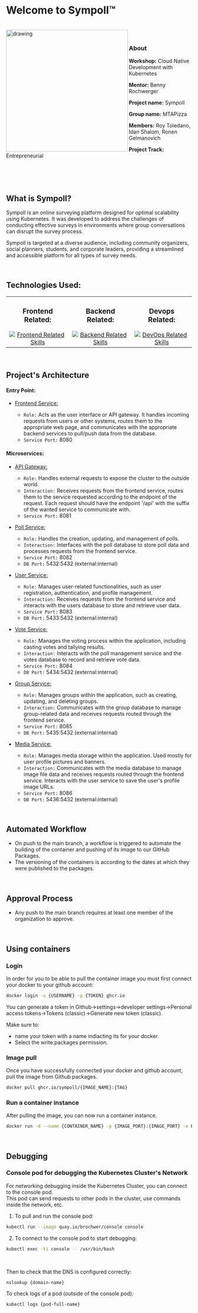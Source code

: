 # Welcome to Sympoll™   
<br />   
   
<img src="https://github.com/user-attachments/assets/21ac4b41-d12e-43b7-80dd-0c7ae80326de" alt="drawing" width="330" align="left" />   
<br />    

### About
**Workshop:** Cloud Native Development with Kubernetes

**Mentor:** Benny Rochwerger

**Project name:** Sympoll

**Group name:** MTAPizza

**Members:** Roy Toledano, Idan Shalom, Ronen Gelmanovich

**Project Track:** Entrepreneurial
   
<br />   

<br />   

<br />   


## What is Sympoll?
Sympoll is an online surveying platform designed for optimal scalability using Kubernetes. It was developed to address the challenges of conducting effective surveys in environments where group conversations can disrupt the survey process.

Sympoll is targeted at a diverse audience, including community organizers, social planners, students, and corporate leaders, providing a streamlined and accessible platform for all types of survey needs.​

<br />    

## Technologies Used:   
<table align="center">
  <tr>
    <td align="center">
      <h3>Frontend Related:</h3>
      <a href="https://github.com/sympoll">
        <img src="https://skillicons.dev/icons?i=react,vite,typescript,css,html&perline=16&theme=light" alt="Frontend Related Skills" />
      </a>
       <br /> 
    </td>
    <td align="center">
      <h3>Backend Related:</h3>
      <a href="https://github.com/Idan-sh">
        <img src="https://skillicons.dev/icons?i=java,spring,maven,postgresql&perline=16&theme=light" alt="Backend Related Skills" />
      </a>
    </td>
    <td align="center">
      <h3>Devops Related:</h3>
      <a href="https://github.com/Idan-sh">
        <img src="https://skillicons.dev/icons?i=kubernetes,git,github,githubactions&perline=16&theme=light" alt="DevOps Related Skills" />
      </a>
    </td>
  </tr>
</table>
<br />   

## Project's Architecture
#### Entry Point:
*   [Frontend Service:](https://github.com/sympoll/front-end-service)

    *	`Role:` Acts as the user interface or API gateway. It handles incoming requests from users or other systems, routes them to the appropriate web page, and communicates with the appropriate backend services to pull/push data from the database.
    * `Service Port:` 8080
   
#### Microservices:
*	[API Gateway:](https://github.com/sympoll/api-gateway-service)   
    *	`Role:` Handles external requests to expose the cluster to the outside world.
    *	`Interaction:` Receives requests from the frontend service, routes them to the service requested according to the endpoint of the request.
      Each request should have the endpoint '/api' with the suffix of the wanted service to communicate with.
    *	`Service Port:` 8081   
         
*	[Poll Service:](https://github.com/sympoll/poll-service)
    *	`Role:` Handles the creation, updating, and management of polls.
    *	`Interaction:` Interfaces with the poll database to store poll data and processes requests from the frontend service.
    *	`Service Port:` 8082
    *	`DB Port:` 5432:5432 (external:internal)   
         
*	[User Service:](https://github.com/sympoll/user-service)
    *	`Role:` Manages user-related functionalities, such as user registration, authentication, and profile management.
    *	`Interaction:` Receives requests from the frontend service and interacts with the users database to store and retrieve user data.
    *	`Service Port:` 8083
    *	`DB Port:` 5433:5432 (external:internal)     
         
*	[Vote Service:](https://github.com/sympoll/vote-service)
    *	`Role:` Manages the voting process within the application, including casting votes and tallying results.
    *	`Interaction:` Interacts with the poll management service and the votes database to record and retrieve vote data.
    *	`Service Port:` 8084
    *	`DB Port:` 5434:5432 (external:internal)   
    
*	[Group Service:](https://github.com/sympoll/group-service)
    *	`Role:` Manages groups within the application, such as creating, updating, and deleting groups.
    *	`Interaction:` Communicates with the group database to manage group-related data and receives requests routed through the frontend service.
    *	`Service Port:` 8085
    *	`DB Port:` 5435:5432 (external:internal)
 
*	[Media Service:](https://github.com/sympoll/media-service)
    *	`Role:` Manages media storage within the application. Used mostly for user profile pictures and banners.
    *	`Interaction:` Communicates with the media database to manage image file data and receives requests routed through the frontend service.
      Interacts with the user service to save the user's profile image URLs.
    *	`Service Port:` 8086
    *	`DB Port:` 5436:5432 (external:internal)   



<br />   

## Automated Workflow

- On push to the main branch, a workflow is triggered to automate the building of the container and pushing of its image to our GitHub Packages.
- The versioning of the containers is according to the dates at which they were published to the packages.


<br />   

## Approval Process

- Any push to the main branch requires at least one member of the organization to approve.


<br />   

## Using containers

### Login

In order for you to be able to pull the container image you must first connect your docker to your github account:

```bash
docker login -u {USERNAME} -p {TOKEN} ghcr.io
```

You can generate a token in Github->settings->developer settings->Personal access tokens->Tokens (classic)->Generate new token (classic).

Make sure to:

- name your token with a name indiacting its for your docker.
- Select the write:packages permission.

### Image pull

Once you have successfully connected your docker and github account, pull the image from Github packages.

```bash
docker pull ghcr.io/sympoll/{IMAGE_NAME}:{TAG}
```
   
### Run a container instance

After pulling the image, you can now run a container instance.

```bash
docker run -d --name {CONTAINER_NAME} -p {IMAGE_PORT}:{IMAGE_PORT} -e POSTGRES_PASSWORD={PASSWORD} {IMAGE_HASH}
```

<br />   

## Debugging

### Console pod for debugging the Kubernetes Cluster's Network
For networking debugging inside the Kubernetes Cluster, you can connect to the console pod.   
This pod can send requests to other pods in the cluster, use commands inside the network, etc.
1. To pull and run the console pod:
```bash
kubectl run --image quay.io/brochwer/console console
```
2. To connect to the console pod to start debugging:
```bash
kubectl exec -ti console -- /usr/bin/bash
```
<br />   
   
Then to check that the DNS is configured correctly:
```bash
nslookup {domain-name}
```
To check logs of a pod (outside of the console pod):
```bash
kubectl logs {pod-full-name}
```

